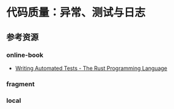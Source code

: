 # 代码质量：异常、测试与日志

<!--ts-->


<!-- Created by https://github.com/ekalinin/github-markdown-toc -->
<!-- Added by: kuanhsiaokuo, at: Sat Jul  9 22:45:59 CST 2022 -->

<!--te-->

## 参考资源

### online-book

- [Writing Automated Tests - The Rust Programming Language](https://doc.rust-lang.org/book/ch11-00-testing.html)

### fragment

### local
